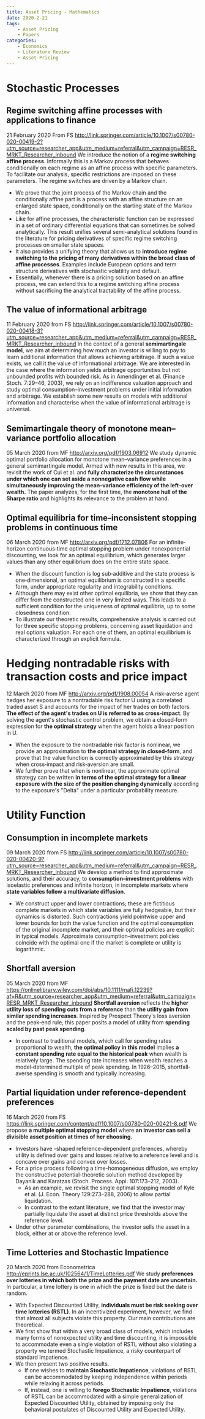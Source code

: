 ```yaml
---
title: Asset Pricing - Mathematics
date: 2020-2-21
tags: 
	- Asset Pricing
	- Papers
categories: 
	- Economics
	- Literature Review
	- Asset Pricing
---
```


# Stochastic Processes
## Regime switching affine processes with applications to finance
21 February 2020 From FS
http://link.springer.com/article/10.1007/s00780-020-00419-2?utm_source=researcher_app&utm_medium=referral&utm_campaign=RESR_MRKT_Researcher_inbound
We introduce the notion of a __regime switching affine process__. Informally this is a Markov process that behaves conditionally on each regime as an affine process with specific parameters. To facilitate our analysis, specific restrictions are imposed on these parameters. The regime switches are driven by a Markov chain. 
+ We prove that the joint process of the Markov chain and the conditionally affine part is a process with an affine structure on an enlarged state space, conditionally on the starting state of the Markov chain. 
+ Like for affine processes, the characteristic function can be expressed in a set of ordinary differential equations that can sometimes be solved analytically. This result unifies several semi-analytical solutions found in the literature for pricing derivatives of specific regime switching processes on smaller state spaces. 
+ It also provides a unifying theory that allows us to __introduce regime switching to the pricing of many derivatives within the broad class of affine processes__. Examples include European options and term structure derivatives with stochastic volatility and default. 
+ Essentially, whenever there is a pricing solution based on an affine process, we can extend this to a regime switching affine process without sacrificing the analytical tractability of the affine process.

## The value of informational arbitrage
11 February 2020 from FS
http://link.springer.com/article/10.1007/s00780-020-00418-3?utm_source=researcher_app&utm_medium=referral&utm_campaign=RESR_MRKT_Researcher_inbound
In the context of a general __semimartingale model__, we aim at determining how much an investor is willing to pay to learn additional information that allows achieving arbitrage. If such a value exists, we call it the value of informational arbitrage. We are interested in the case where the information yields arbitrage opportunities but not unbounded profits with bounded risk. As in Amendinger et al. (Finance Stoch. 7:29–46, 2003), we rely on an indifference valuation approach and study optimal consumption–investment problems under initial information and arbitrage. We establish some new results on models with additional information and characterise when the value of informational arbitrage is universal.

## Semimartingale theory of monotone mean–variance portfolio allocation
05 March 2020 from MF
http://arxiv.org/pdf/1903.06912
We study dynamic optimal portfolio allocation for monotone mean–variance preferences in a general semimartingale model. Armed with new results in this area, we revisit the work of Cui et al. and __fully characterize the circumstances under which one can set aside a nonnegative cash flow while simultaneously improving the mean–variance efficiency of the left‐over wealth.__ The paper analyzes, for the first time, the __monotone hull of the Sharpe ratio__ and highlights its relevance to the problem at hand.

## Optimal equilibria for time‐inconsistent stopping problems in continuous time
06 March 2020 from MF
http://arxiv.org/pdf/1712.07806
For an infinite‐horizon continuous‐time optimal stopping problem under nonexponential discounting, we look for an optimal equilibrium, which generates larger values than any other equilibrium does on the entire state space. 
+ When the discount function is log sub‐additive and the state process is one‐dimensional, an optimal equilibrium is constructed in a specific form, under appropriate regularity and integrability conditions. 
+ Although there may exist other optimal equilibria, we show that they can differ from the constructed one in very limited ways. This leads to a sufficient condition for the uniqueness of optimal equilibria, up to some closedness condition. 
+ To illustrate our theoretic results, comprehensive analysis is carried out for three specific stopping problems, concerning asset liquidation and real options valuation. For each one of them, an optimal equilibrium is characterized through an explicit formula.

# Hedging nontradable risks with transaction costs and price impact
12 March 2020 from MF
http://arxiv.org/pdf/1908.00054
A risk‐averse agent hedges her exposure to a nontradable risk factor U using a correlated traded asset S and accounts for the impact of her trades on both factors. __The effect of the agent's trades on U is referred to as cross‐impact__. By solving the agent's stochastic control problem, we obtain a closed‐form expression for __the optimal strategy__ when the agent holds a linear position in U. 
+ When the exposure to the nontradable risk factor is nonlinear, we provide an approximation to __the optimal strategy in closed‐form__, and prove that the value function is correctly approximated by this strategy when cross‐impact and risk‐aversion are small. 
+ We further prove that when is nonlinear, the approximate optimal strategy can be written __in terms of the optimal strategy for a linear exposure with the size of the position changing dynamically__ according to the exposure's "Delta" under a particular probability measure.

# Utility Function
## Consumption in incomplete markets
09 March 2020 from FS
http://link.springer.com/article/10.1007/s00780-020-00420-9?utm_source=researcher_app&utm_medium=referral&utm_campaign=RESR_MRKT_Researcher_inbound
We develop a method to find approximate solutions, and their accuracy, to __consumption–investment problems__ with isoelastic preferences and infinite horizon, in incomplete markets where __state variables follow a multivariate diffusion__. 
+ We construct upper and lower contractions; these are fictitious complete markets in which state variables are fully hedgeable, but their dynamics is distorted. Such contractions yield pointwise upper and lower bounds for both the value function and the optimal consumption of the original incomplete market, and their optimal policies are explicit in typical models. Approximate consumption–investment policies coincide with the optimal one if the market is complete or utility is logarithmic.

## Shortfall aversion
05 March 2020 from MF
https://onlinelibrary.wiley.com/doi/abs/10.1111/mafi.12239?af=R&utm_source=researcher_app&utm_medium=referral&utm_campaign=RESR_MRKT_Researcher_inbound
__Shortfall aversion__ reflects the __higher utility loss of spending cuts from a reference__ than __the utility gain from similar spending increases__. Inspired by Prospect Theory's loss aversion and the peak‐end rule, this paper posits a model of utility from __spending scaled by past peak spending__. 
+ In contrast to traditional models, which call for spending rates proportional to wealth, __the optimal policy in this model__ implies __a constant spending rate equal to the historical peak__ when wealth is relatively large. The spending rate increases when wealth reaches a model‐determined multiple of peak spending. In 1926–2015, shortfall‐averse spending is smooth and typically increasing.

## Partial liquidation under reference-dependent preferences
16 March 2020 from FS
https://link.springer.com/content/pdf/10.1007/s00780-020-00421-8.pdf
We propose __a multiple optimal stopping model__ where __an investor can sell a divisible asset position at times of her choosing__. 
+ Investors have -shaped reference-dependent preferences, whereby utility is defined over gains and losses relative to a reference level and is concave over gains and convex over losses. 
+ For a price process following a time-homogeneous diffusion, we employ the constructive potential-theoretic solution method developed by Dayanik and Karatzas (Stoch. Process. Appl. 107:173–212, 2003). 
    + As an example, we revisit the single optimal stopping model of Kyle et al. (J. Econ. Theory 129:273–288, 2006) to allow partial liquidation. 
    + In contrast to the extant literature, we find that the investor may partially liquidate the asset at distinct price thresholds above the reference level. 
+ Under other parameter combinations, the investor sells the asset in a block, either at or above the reference level.

## Time Lotteries and Stochastic Impatience
20 March 2020 from Econometrica 
http://eprints.lse.ac.uk/102564/1/TimeLotteries.pdf
We study __preferences over lotteries in which both the prize and the payment date are uncertain.__ In particular, a time lottery is one in which the prize is fixed but the date is random. 
+ With Expected Discounted Utility, __individuals must be risk seeking over time lotteries (RSTL)__. In an incentivized experiment, however, we find that almost all subjects violate this property. Our main contributions are theoretical. 
+ We first show that within a very broad class of models, which includes many forms of nonexpected utility and time discounting, it is impossible to accommodate even a single violation of RSTL without also violating a property we termed Stochastic Impatience, a risky counterpart of standard Impatience. 
+ We then present two positive results. 
    + If one wishes to __maintain Stochastic Impatience__, violations of RSTL can be accommodated by keeping Independence within periods while relaxing it across periods. 
    + If, instead, one is willing to __forego Stochastic Impatience__, violations of RSTL can be accommodated with a simple generalization of Expected Discounted Utility, obtained by imposing only the behavioral postulates of Discounted Utility and Expected Utility.